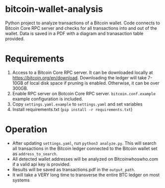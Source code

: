 # bitcoin-wallet-analysis
Python project to analyze transactions of a Bitcoin wallet. Code connects to Bitcoin Core RPC server and checks for all transactions into and out of the wallet. Data is saved in a PDF with a diagram and tranasaction table provided.

# Requirements
1) Access to a Bitcoin Core RPC server. It can be downloaded locally at https://bitcoin.org/en/download. Downloading the ledger will take 7-10GB of local disk space if pruning is enabled. Otherwise, it can be over 300GB.
2) Enable RPC server on Botcoin Core RPC server. `bitcoin.conf.example` example configuration is included.
3) Copy `settings.yaml.example` to `settings.yaml` and set variables
4) Install requirements.txt (`pip install -r requirements.txt`)

# Operation
- After updating `settings.yaml`, run `python3 analyze.py`. This will search all transactions in the Bitcoin ledger connected to the Bitcoin wallet set as `address_to_search`.
- All detected wallet addresses will be analyzed on Bitcoinwhoswho.com if a valid api key is provided.
- Results will be saved as transactions.pdf in the `output_path`.
- It will take a VERY long time to transverse the entire BTC ledger on most systems


